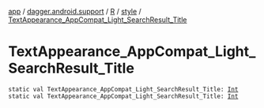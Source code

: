 [app](../../../index.md) / [dagger.android.support](../../index.md) / [R](../index.md) / [style](index.md) / [TextAppearance_AppCompat_Light_SearchResult_Title](./-text-appearance_-app-compat_-light_-search-result_-title.md)

# TextAppearance_AppCompat_Light_SearchResult_Title

`static val TextAppearance_AppCompat_Light_SearchResult_Title: `[`Int`](https://kotlinlang.org/api/latest/jvm/stdlib/kotlin/-int/index.html)
`static val TextAppearance_AppCompat_Light_SearchResult_Title: `[`Int`](https://kotlinlang.org/api/latest/jvm/stdlib/kotlin/-int/index.html)
